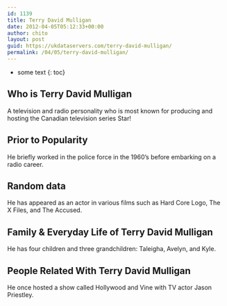 ```yaml
---
id: 1139
title: Terry David Mulligan
date: 2012-04-05T05:12:33+00:00
author: chito
layout: post
guid: https://ukdataservers.com/terry-david-mulligan/
permalink: /04/05/terry-david-mulligan/
---
```


* some text
{: toc}
          
          
## Who is  Terry David Mulligan
                  
                  
                  
A television and radio personality who is most known for producing and hosting the Canadian television series Star!
                  
                
                
                
## Prior to Popularity 
                  
                  
                  
He briefly worked in the police force in the 1960&#8217;s before embarking on a radio career.
                  
                
                
                
## Random data 
                  
                  
                  
He has appeared as an actor in various films such as Hard Core Logo, The X Files, and The Accused.
                  
                
                
                
## Family & Everyday Life of Terry David Mulligan
                  
                  
                  
He has four children and three grandchildren: Taleigha, Avelyn, and Kyle.
                  
                
                
                
## People Related With  Terry David Mulligan
                  
                  
                  
He once hosted a show called Hollywood and Vine with TV actor Jason Priestley.
                  
                
              
            
          
          
          
    
    
  
